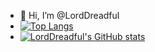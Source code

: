 - 👋 Hi, I’m @LordDreadful
- [![Top Langs](https://github-readme-stats.vercel.app/api?username=LordDreadful&theme=algolia&show_icons=true)](https://github.com/saifurrahman1193)
- [![LordDreadful's GitHub stats](https://github-readme-stats.vercel.app/api/top-langs?username=LordDreadful&hide=html,scss,stylus,blade,jupyter%20notebook,python,css,shell,batchfile,dockerfile,typescript&theme=algolia&show_icons=true)](https://github.com/LordDreadful)
